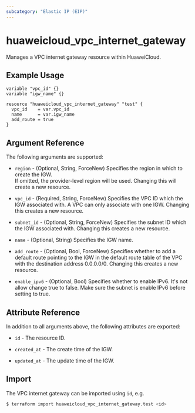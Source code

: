 ```yaml
---
subcategory: "Elastic IP (EIP)"
---
```


# huaweicloud_vpc_internet_gateway

Manages a VPC internet gateway resource within HuaweiCloud.

## Example Usage

```hcl
variable "vpc_id" {}
variable "igw_name" {}

resource "huaweicloud_vpc_internet_gateway" "test" {
  vpc_id    = var.vpc_id
  name      = var.igw_name
  add_route = true
}
```

## Argument Reference

The following arguments are supported:

* `region` - (Optional, String, ForceNew) Specifies the region in which to create the IGW.  
  If omitted, the provider-level region will be used. Changing this will create a new resource.

* `vpc_id` - (Required, String, ForceNew) Specifies the VPC ID which the IGW associated with. A VPC can only associate
  with one IGW. Changing this creates a new resource.

* `subnet_id` - (Optional, String, ForceNew) Specifies the subnet ID which the IGW associated with.
  Changing this creates a new resource.

* `name` - (Optional, String) Specifies the IGW name.

* `add_route` - (Optional, Bool, ForceNew) Specifies whether to add a default route pointing to the IGW in the default
  route table of the VPC with the destination address 0.0.0.0/0. Changing this creates a new resource.

* `enable_ipv6` - (Optional, Bool) Specifies whether to enable IPv6. It's not allow change true to false. Make sure the
  subnet is enable IPv6 before setting to true.

## Attribute Reference

In addition to all arguments above, the following attributes are exported:

* `id` - The resource ID.

* `created_at` - The create time of the IGW.

* `updated_at` - The update time of the IGW.

## Import

The VPC internet gateway can be imported using `id`, e.g.

```bash
$ terraform import huaweicloud_vpc_internet_gateway.test <id>
```
